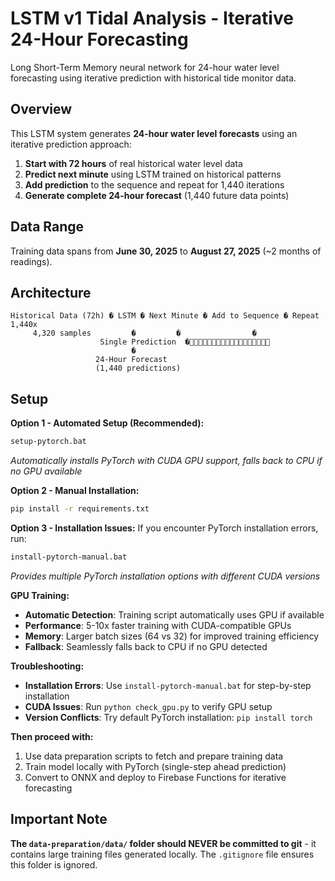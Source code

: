# LSTM v1 Tidal Analysis - Iterative 24-Hour Forecasting

Long Short-Term Memory neural network for 24-hour water level forecasting using iterative prediction with historical tide monitor data.

## Overview

This LSTM system generates **24-hour water level forecasts** using an iterative prediction approach:

1. **Start with 72 hours** of real historical water level data
2. **Predict next minute** using LSTM trained on historical patterns  
3. **Add prediction** to the sequence and repeat for 1,440 iterations
4. **Generate complete 24-hour forecast** (1,440 future data points)

## Data Range

Training data spans from **June 30, 2025** to **August 27, 2025** (~2 months of readings).

## Architecture

```
Historical Data (72h) � LSTM � Next Minute � Add to Sequence � Repeat 1,440x
     4,320 samples         �         �                �
                    Single Prediction  �
                           �
                   24-Hour Forecast
                   (1,440 predictions)
```

## Setup

**Option 1 - Automated Setup (Recommended):**
```bash
setup-pytorch.bat
```
*Automatically installs PyTorch with CUDA GPU support, falls back to CPU if no GPU available*

**Option 2 - Manual Installation:**
```bash
pip install -r requirements.txt
```

**Option 3 - Installation Issues:**
If you encounter PyTorch installation errors, run:
```bash
install-pytorch-manual.bat
```
*Provides multiple PyTorch installation options with different CUDA versions*

**GPU Training:**
- **Automatic Detection**: Training script automatically uses GPU if available
- **Performance**: 5-10x faster training with CUDA-compatible GPUs  
- **Memory**: Larger batch sizes (64 vs 32) for improved training efficiency
- **Fallback**: Seamlessly falls back to CPU if no GPU detected

**Troubleshooting:**
- **Installation Errors**: Use `install-pytorch-manual.bat` for step-by-step installation
- **CUDA Issues**: Run `python check_gpu.py` to verify GPU setup
- **Version Conflicts**: Try default PyTorch installation: `pip install torch`

**Then proceed with:**
1. Use data preparation scripts to fetch and prepare training data
2. Train model locally with PyTorch (single-step ahead prediction)
3. Convert to ONNX and deploy to Firebase Functions for iterative forecasting

## Important Note

**The `data-preparation/data/` folder should NEVER be committed to git** - it contains large training files generated locally. The `.gitignore` file ensures this folder is ignored.